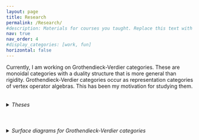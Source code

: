 ```yaml
---
layout: page
title: Research
permalink: /Research/
#description: Materials for courses you taught. Replace this text with your description.
nav: true
nav_order: 4
#display_categories: [work, fun]
horizontal: false
---
```

Currently, I am working on Grothendieck-Verdier categories. These are monoidal categories with a duality structure that is more general than rigidity. Grothendieck-Verdier categories occur as representation categories of vertex operator algebras. This has been my motivation for studying them.

<details>
  <summary><h6 style="display:inline-block"><span class="font-weight-bold">Theses</span></h6></summary>

* My [<ins>bachelor's thesis</ins>](https://drive.google.com/file/d/13EyI9eTgfvTnlHWxnKYQZ2IcJ5FZeQFS/view?usp=sharing) characterizing linearly distributive categories with invertible distributors up to Frobenius linearly distributive equivalence.
* My [<ins>master's thesis</ins>](https://drive.google.com/file/d/1gj5UtUiXkceE_ALid8IYQCv4w3LK3G4J/view?usp=sharing) on surface diagrams for Grothendieck-Verdier categories, Frobenius algebras in linearly distributive categories, Hopf monads, Hopf algebroids, Hopf adjunctions, and Frobenius-Schur indicators for pivotal Grothendieck-Verdier categories.
<br>

</details>

<details>
  <summary><h6 style="display:inline-block"><span class="font-weight-bold">Surface diagrams for Grothendieck-Verdier categories</span></h6></summary> 

Some files for the proof assistant homotopy.io:

* The signature of <a href="/assets/pdf/Monoidal_categories.hom" download="Monoidal_categories.hom">monoidal categories</a>.
* The signature of <a href="/assets/pdf/Lax_monoidal_functors.hom" download="Lax_monoidal_functors.hom">lax monoidal functors</a>.
* The signature of <a href="/assets/pdf/LD-categories.hom" download="LD-categories.hom">linearly distributive categories</a>.
* The signature of <a href="/assets/pdf/side-inverse_LD-(co)pairings.hom" download="side-inverse_LD-(co)pairings.hom">side-inverse LD-(co)pairings</a>.
* The signature of <a href="/assets/pdf/LD-Frobenius_algebras.hom" download="LD-Frobenius_algebras.hom">LD-Frobenius algebras</a>.

To use them, import the downloaded files into the beta version of [<ins>homotopy.io</ins>](https://beta.homotopy.io). Homotopy.io is a web-based proof assistant for finitely-presented globular n-categories.

Some STL files for surface diagrams from my master's thesis:

* <a href="/assets/pdf/tuning_fork.stl" download="tuning_fork.stl">Monoidal tuning fork</a>.
* <a href="/assets/pdf/Left_unitor.stl" download="Left_unitor.stl">Left unitor</a>.
* <a href="/assets/pdf/multiplication_lax-monoidal-functor.stl" download="multiplication_lax-monoidal-functor.stl">Multiplication</a> of a lax monoidal functor.
* <a href="/assets/pdf/left_distributor.stl" download="left_distributor.stl">Left distributor</a>.
* <a href="/assets/pdf/right_distributor.stl" download="right_distributor.stl">Right distributor</a>.
* Half of <a href="/assets/pdf/snake_equation-(S2).stl" download="snake_equation-(S2).stl">snake equation (S2)</a>.
* <a href="/assets/pdf/multiplication_algebra.stl" download="multiplication_algebra.stl">Multiplication</a> of an algebra.
* Half of the <a href="/assets/pdf/Associativity1.stl" download="Associativity1.stl">associativity relation</a>.
* Other half of the <a href="/assets/pdf/Associativity2.stl" download="Associativity2.stl">associativity relation</a>.
* Half of the <a href="/assets/pdf/Left_unitality.stl" download="Left_unitality.stl">left unitality relation</a>.
* Part of the <a href="/assets/pdf/Frobenius_relation-first_part.stl" download="Frobenius_relation1.stl">LD-Frobenius relation</a>.
* Other part of the <a href="/assets/pdf/Frobenius_relation-second_part.stl" download="Frobenius_relation2.stl">LD-Frobenius relation</a>.

Display your downloaded STL files here:

<iframe id="vs_iframe" src="https://www.viewstl.com/?embedded" style="border:0;margin:0;width:100%;height:100%;"></iframe>

I created the STL files with homotopy.io. Unfortunately, the STL file format does not support colors. Thus, the files for the right and left distributor are also those for the associator and its inverse.
<br>

</details>
